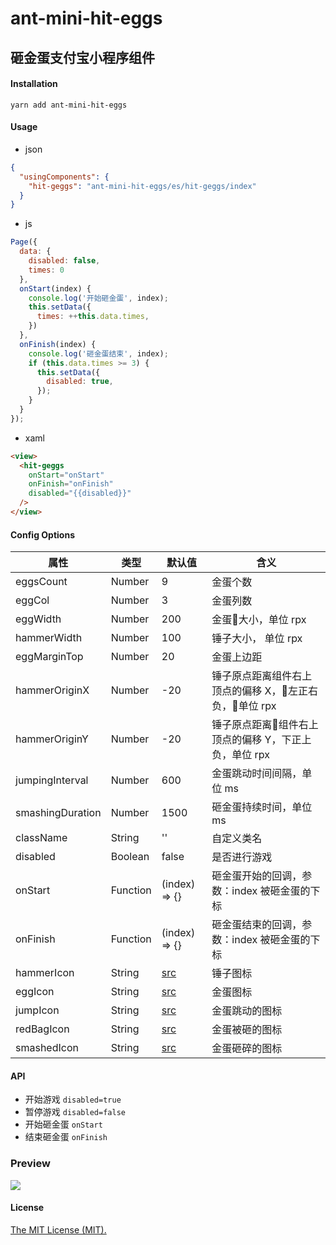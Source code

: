 # ant-mini-hit-eggs

## 砸金蛋支付宝小程序组件

#### Installation

```
yarn add ant-mini-hit-eggs
```

#### Usage

+ json

```json
{
  "usingComponents": {
    "hit-geggs": "ant-mini-hit-eggs/es/hit-geggs/index"
  }
}
```

+ js

```js
Page({
  data: {
    disabled: false,
    times: 0
  },
  onStart(index) {
    console.log('开始砸金蛋', index);
    this.setData({
      times: ++this.data.times,
    })
  },
  onFinish(index) {
    console.log('砸金蛋结束', index);
    if (this.data.times >= 3) {
      this.setData({
        disabled: true,
      });
    }
  }
});
```
+ xaml
```html
<view>
  <hit-geggs
    onStart="onStart"
    onFinish="onFinish"
    disabled="{{disabled}}"
  />
</view>

```

#### Config Options

 属性 | 类型 | 默认值 | 含义
-----|------|-----|-----
eggsCount | Number | 9| 金蛋个数
eggCol| Number | 3 | 金蛋列数
eggWidth| Number | 200 | 金蛋大小，单位 rpx
hammerWidth| Number | 100 | 锤子大小， 单位 rpx
eggMarginTop| Number | 20 | 金蛋上边距
hammerOriginX| Number | -20 | 锤子原点距离组件右上顶点的偏移 X，左正右负，单位 rpx
hammerOriginY| Number | -20 | 锤子原点距离组件右上顶点的偏移 Y，下正上负，单位 rpx
jumpingInterval| Number | 600 | 金蛋跳动时间间隔，单位 ms
smashingDuration| Number | 1500 | 砸金蛋持续时间，单位 ms
className| String | '' | 自定义类名
disabled| Boolean | false | 是否进行游戏
onStart| Function | (index) => {} | 砸金蛋开始的回调，参数：index 被砸金蛋的下标
onFinish| Function | (index) => {} | 砸金蛋结束的回调，参数：index 被砸金蛋的下标
hammerIcon| String | [src](https://gw.alipayobjects.com/zos/rmsportal/XgogyVJXSBVXPxbTOFDK.png) |锤子图标
eggIcon| String | [src](https://gw.alipayobjects.com/zos/rmsportal/TaqyxvdUFYgIwFxMuaRL.png) |金蛋图标
jumpIcon| String | [src](https://gw.alipayobjects.com/zos/rmsportal/mTqmImAsoDZNmkdvuooP.png) |金蛋跳动的图标
redBagIcon| String | [src](https://gw.alipayobjects.com/zos/rmsportal/OgfiOSzclCukkGfwbaGw.png) |金蛋被砸的图标
smashedIcon| String | [src](https://gw.alipayobjects.com/zos/rmsportal/bItnDJuMaqJPBeKfhkMG.png) |金蛋砸碎的图标

#### API

* 开始游戏 `disabled=true`
* 暂停游戏 `disabled=false`
* 开始砸金蛋  `onStart`
* 结束砸金蛋  `onFinish`

### Preview

<img src="https://gw.alipayobjects.com/zos/rmsportal/iFSwnEynxOrBjogrEQGc.gif">

#### License
[The MIT License (MIT).](http://opensource.org/licenses/MIT)
